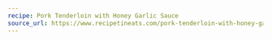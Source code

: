 ```yaml
---
recipe: Pork Tenderloin with Honey Garlic Sauce
source_url: https://www.recipetineats.com/pork-tenderloin-with-honey-garlic-sauce/#wprm-recipe-container-36931
---
```


